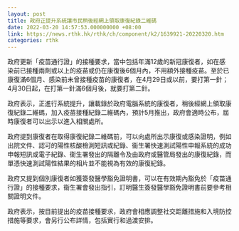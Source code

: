 ```yaml
---
layout: post
title: 政府正提升系統讓市民稍後經網上領取康復紀錄二維碼
date: 2022-03-20 14:57:53.000000000 +08:00
link: https://news.rthk.hk/rthk/ch/component/k2/1639921-20220320.htm
categories: rthk
---
```


政府更新「疫苗通行證」的接種要求，當中包括年滿12歲的新冠康復者，如在感染前已接種兩劑或以上的疫苗或仍在康復後6個月內，不用額外接種疫苗。至於已康復滿6個月、感染前未曾接種疫苗的康復者，在4月29日或以前，要打第一針；4月30日起，在打第一針滿6個月後，就要打第二針。

政府表示，正進行系統提升，讓載錄於政府電腦系統的康復者，稍後經網上領取康復紀錄二維碼，加入疫苗接種紀錄二維碼內，預計5月推出，政府會適時公布，屆時康復者可以出示以進入相關處所。

政府提到康復者在取得康復紀錄二維碼前，可以向處所出示康復或感染證明，例如出院文件、認可的陽性核酸檢測短訊或紀錄、衞生署快速測試陽性申報系統的成功申報短訊或電子紀錄、衞生署發出的隔離令及由政府或醫管局發出的康復紀錄，而單憑快速測試陽性結果的相片並不能視為有效的康復紀錄。

政府又提到個別康復者如獲簽發醫學豁免證明書，可以在有效期內豁免於「疫苗通行證」的接種要求，衞生署會發出指引，訂明醫生簽發醫學豁免證明書前要參考相關證明文件。

政府表示，按目前提出的疫苗接種要求，政府會相應調整社交距離措施和入境防控措施等要求，會另行公布詳情，包括實行和過渡安排。
